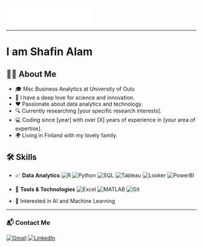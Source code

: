 ![Header Image](https://raw.githubusercontent.com/Shafinonair/Shafin_Alam/main/header_en.svg)

---
# I am Shafin Alam 

## 🙋‍♂️ About Me
- 🎓 Msc Business Analytics at University of Oulu 
- 🚀 I have a deep love for science and innovation.
- ❤️ Passionate about data analytics and technology.
- 🔍 Currently researching [your specific research interests].
- 💻 Coding since [year] with over [X] years of experience in [your area of expertise].
- 🌍 Living in Finland with my lovely family.

## 🛠️ Skills
- 📈 **Data Analytics**
  ![R](https://img.shields.io/badge/R-276DC3?style=flat&logo=r&logoColor=white)
  ![Python](https://img.shields.io/badge/Python-3776AB?style=flat&logo=python&logoColor=white)
  ![SQL](https://img.shields.io/badge/SQL-4479A1?style=flat&logo=postgresql&logoColor=white)
  ![Tableau](https://img.shields.io/badge/Tableau-E97627?style=flat&logo=tableau&logoColor=white)
  ![Looker](https://img.shields.io/badge/Looker-4285F4?style=flat&logo=looker&logoColor=white)
  ![PowerBI](https://img.shields.io/badge/Power_BI-F2C811?style=flat&logo=powerbi&logoColor=black)

- 🔧 **Tools & Technologies**
  ![Excel](https://img.shields.io/badge/Excel-217346?style=flat&logo=microsoftexcel&logoColor=white)
  ![MATLAB](https://img.shields.io/badge/MATLAB-0076A8?style=flat&logo=mathworks&logoColor=white)
  ![Git](https://img.shields.io/badge/Git-F05032?style=flat&logo=git&logoColor=white)
- 🤖 Interested in AI and Machine Learning
---

### 📬 Contact Me

[![Gmail](https://img.shields.io/badge/Gmail-D14836?style=for-the-badge&logo=gmail&logoColor=white)](mailto:shafin.alam1@outlook.com)
[![LinkedIn](https://img.shields.io/badge/LinkedIn-0077B5?style=for-the-badge&logo=linkedin&logoColor=white)](https://www.linkedin.com/in/shafin-alam/)
